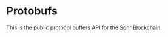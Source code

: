 # Protobufs

This is the public protocol buffers API for the [Sonr Blockchain](https://github.com/sonr-io/sonr).
